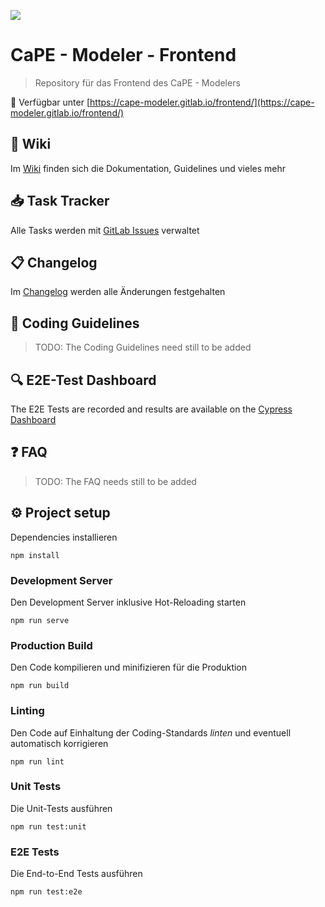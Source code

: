![](https://gitlab.com/cape-modeler/frontend/wikis/uploads/0f5dde93fdc7f027a656aed68cddfcdf/icon.png)

# CaPE - Modeler - Frontend

> Repository für das Frontend des CaPE - Modelers

:rocket: Verfügbar unter [https://cape-modeler.gitlab.io/frontend/](https://cape-modeler.gitlab.io/frontend/)

## :book: Wiki

Im [Wiki](https://gitlab.com/cape-modeler/frontend/wikis/home) finden sich die Dokumentation, Guidelines und vieles mehr

## :inbox_tray: Task Tracker

Alle Tasks werden mit [GitLab Issues](https://gitlab.com/cape-modeler/frontend/issues) verwaltet

## :clipboard: Changelog

Im [Changelog](https://gitlab.com/cape-modeler/frontend/blob/master/CHANGELOG.md) werden alle Änderungen festgehalten

## :flashlight: Coding Guidelines

> TODO: The Coding Guidelines need still to be added

## :mag: E2E-Test Dashboard

The E2E Tests are recorded and results are available on the [Cypress Dashboard](https://dashboard.cypress.io/#/projects/6623by/runs)

## :question: FAQ

> TODO: The FAQ needs still to be added

## :gear: Project setup

Dependencies installieren

```
npm install
```

### Development Server

Den Development Server inklusive Hot-Reloading starten

```
npm run serve
```

### Production Build

Den Code kompilieren und minifizieren für die Produktion

```
npm run build
```

### Linting

Den Code auf Einhaltung der Coding-Standards *linten* und eventuell automatisch korrigieren

```
npm run lint
```

### Unit Tests

Die Unit-Tests ausführen

```
npm run test:unit
```

### E2E Tests

Die End-to-End Tests ausführen

```
npm run test:e2e
```
